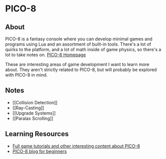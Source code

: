 # PICO-8
## About
PICO-8 is a fantasy console where you can develop minimal games and programs using Lua and an assortment of built-in tools. There's a lot of quirks to the platform, and a lot of math inside of game physics, so there's a lot to take notes on. [PICO-8 Homepage](https://www.lexaloffle.com/pico-8.php)

These are interesting areas of game development I want to learn more about. They aren't strictly related to PICO-8, but will probably be explored with PICO-8 in mind.

## Notes
- [[Collision Detection]]
- [[Ray-Casting]]
- [[Upgrade Systems]]
- [[Paralax Scrolling]]

## Learning Resources
- [Full game tutorials and other interesting content about PICO-8](https://www.youtube.com/c/LazyDevs)
- [PICO-8 blog for beginners](https://gamedev.docrobs.co.uk/category/first_steps)
